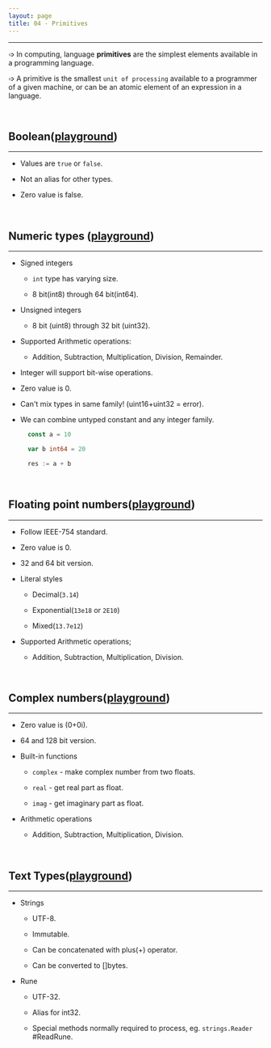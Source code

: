 ```yaml
---
layout: page
title: 04 - Primitives
---
```

***

➩ In computing, language __primitives__ are the simplest elements available in a programming language.

➩ A primitive is the smallest `unit of processing` available to a programmer of a given machine, or can be an atomic element of an expression in a language.

&nbsp;

## Boolean([playground](https://play.golang.org/p/_z_CE_DZbs8))
***

- Values are `true` or `false`.

- Not an alias for other types.

- Zero value is false.

&nbsp;

## Numeric types ([playground](https://play.golang.org/p/wn89FZH7THF))
***

- Signed integers

  - `int` type has varying size.

  - 8 bit(int8) through 64 bit(int64).

- Unsigned integers

  - 8 bit (uint8) through 32 bit (uint32).

- Supported Arithmetic operations:

  - Addition, Subtraction, Multiplication, Division, Remainder.

- Integer will support bit-wise operations.

- Zero value is 0.

- Can't mix types in same family! (uint16+uint32 = error).

- We can combine untyped constant and any integer family.

  ```go
    const a = 10

    var b int64 = 20

    res := a + b
  ```

&nbsp;

## Floating point numbers([playground](https://play.golang.org/p/yXFO8yO8P79))
***

- Follow IEEE-754 standard.

- Zero value is 0.

- 32 and 64 bit version.

- Literal styles

  - Decimal(`3.14`)

  - Exponential(`13e18` or `2E10`)

  - Mixed(`13.7e12`)

- Supported Arithmetic operations;

  - Addition, Subtraction, Multiplication, Division.

&nbsp;

## Complex numbers([playground](https://play.golang.org/p/hrQBC48LGxk))
***

- Zero value is (0+0i).

- 64 and 128 bit version.

- Built-in functions

  - `complex` - make complex number from two floats.

  - `real` - get real part as float.

  - `imag` - get imaginary part as float.

- Arithmetic operations

  - Addition, Subtraction, Multiplication, Division.

&nbsp;

## Text Types([playground](https://play.golang.org/p/OQhqHJYDz9X))
***

- Strings

  - UTF-8.

  - Immutable.

  - Can be concatenated with plus(+) operator.

  - Can be converted to []bytes.

- Rune

  - UTF-32.

  - Alias for int32.

  - Special methods normally required to process, eg. `strings.Reader` #ReadRune.
